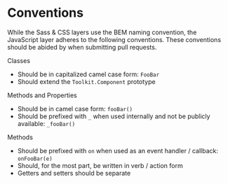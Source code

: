 # Conventions #

While the Sass & CSS layers use the BEM naming convention, the JavaScript layer adheres to the following conventions.
These conventions should be abided by when submitting pull requests.

Classes
* Should be in capitalized camel case form: `FooBar`
* Should extend the `Toolkit.Component` prototype

Methods and Properties
* Should be in camel case form: `fooBar()`
* Should be prefixed with `_` when used internally and not be publicly available: `_fooBar()`

Methods
* Should be prefixed with `on` when used as an event handler / callback: `onFooBar(e)`
* Should, for the most part, be written in verb / action form
* Getters and setters should be separate